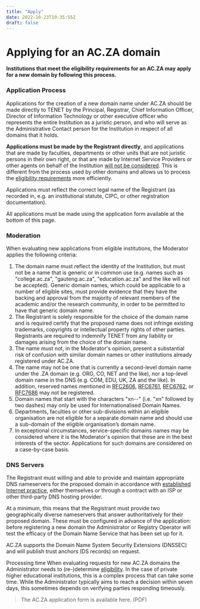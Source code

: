 ```yaml
---
title: "Apply"
date: 2022-10-23T19:35:55Z
draft: false
---
```


# Applying for an AC.ZA domain
**Institutions that meet the eligibility requirements for an **AC.ZA** may apply for a new domain by following this process.**

### Application Process
Applications for the creation of a new domain name under AC.ZA should be made directly to TENET by the Principal, Registrar, Chief Information Officer, Director of Information Technology or other executive officer who represents the entire Institution as a juristic person, and who will serve as the Administrative Contact person for the Institution in respect of all domains that it holds.

**Applications must be made by the Registrant directly**, and applications that are made by faculties, departments or other units that are not juristic persons in their own right, or that are made by Internet Service Providers or other agents on behalf of the Institution [will not be considered](https://www.ac.za/faq/third-party-applications). This is different from the process used by other domains and allows us to process the [eligibility requirements](https://wwww.ac.za/home) more efficiently.

Applications must reflect the correct legal name of the Registrant (as recorded in, e.g. an institutional statute, CIPC, or other registration documentation).

All applications must be made using the application form available at the bottom of this page.

### Moderation
When evaluating new applications from eligible institutions, the Moderator applies the following criteria:

1. The domain name must reflect the identity of the Institution, but must not be a name that is generic or in common use (e.g. names such as "college.ac.za", "gauteng.ac.za", "education.ac.za" and the like will not be accepted). Generic domain names, which could be applicable to a number of eligible sites, must provide evidence that they have the backing and approval from the majority of relevant members of the academic and/or the research community, in order to be permitted to have that generic domain name.
2. The Registrant is solely responsible for the choice of the domain name and is required certify that the proposed name does not infringe existing trademarks, copyrights or intellectual property rights of other parties. Registrants are required to indemnify TENET from any liability or damages arising from the choice of the domain name.
3. The name must not, in the Moderator's opinion, present a substantial risk of confusion with similar domain names or other institutions already registered under AC.ZA.
4. The name may not be one that is currently a second-level domain name under the .ZA domain (e.g. ORG, CO, NET and the like), nor a top-level domain name in the DNS (e.g. COM, EDU, UK, ZA and the like). In addition, reserved names mentioned in [RFC2606](https://www.rfc-editor.org/rfc/rfc2606), [RFC6761](https://www.rfc-editor.org/rfc/rfc6761), [RFC6762](https://www.rfc-editor.org/rfc/rfc676), or [RFC7686](https://www.rfc-editor.org/rfc/rfc676) may not be registered.
5. Domain names that start with the characters "xn--" (i.e. "xn" followed by two dashes) may only be used for Internationalised Domain Names.
6. Departments, faculties or other sub-divisions within an eligible organisation are not eligible for a separate domain name and should use a sub-domain of the eligible organisation’s domain name.
7. In exceptional circumstances, service-specific domains names may be considered where it is the Moderator's opinion that these are in the best interests of the sector. Applications for such domains are considered on a case-by-case basis.

### DNS Servers

The Registrant must willing and able to provide and maintain appropriate DNS nameservers for the proposed domain in accordance with [established Internet practice](https://www.iana.org/help/nameserver-requirements), either themselves or through a contract with an ISP or other third-party DNS hosting provider.

At a minimum, this means that the Registrant must provide two geographically diverse nameservers that answer authoritatively for their proposed domain. These must be configured in advance of the application: before registering a new domain the Administrator or Registry Operator will test the efficacy of the Domain Name Service that has been set up for it.

AC.ZA supports the Domain Name System Security Extensions (DNSSEC) and will publish trust anchors (DS records) on request.

Processing time
When evaluating requests for new AC.ZA domains the Administrator needs to (re-)determine [eligibility](https://www.ac.za/#eligibility). In the case of private higher educational institutions, this is a complex process that can take some time. While the Administrator typically aims to reach a decision within seven days, this sometimes depends on verifying parties responding timeously.

> The AC.ZA application form is available here. (PDF)
